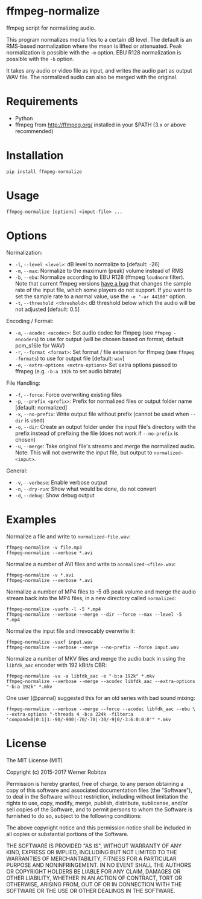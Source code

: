 # ffmpeg-normalize

ffmpeg script for normalizing audio.

This program normalizes media files to a certain dB level. The default
is an RMS-based normalization where the mean is lifted or attenuated.
Peak normalization is possible with the `-m` option. EBU R128
normalization is possible with the `-b` option.

It takes any audio or video file as input, and writes the audio part as
output WAV file. The normalized audio can also be merged with the
original.

# Requirements

-   Python
-   ffmpeg from <http://ffmpeg.org/> installed in your \$PATH (3.x or
    above recommended)

# Installation

    pip install ffmpeg-normalize

# Usage

    ffmpeg-normalize [options] <input-file> ...

# Options

Normalization:

- `-l`, `--level <level>`: dB level to normalize to [default: -26]
- `-m`, `--max`: Normalize to the maximum (peak) volume instead of RMS
- `-b`, `--ebu`: Normalize according to EBU R128 (ffmpeg `loudnorm` filter). Note that current ffmpeg versions [have a bug](https://trac.ffmpeg.org/ticket/6570) that changes the sample rate of the input file, which some players do not support. If you want to set the sample rate to a normal value, use the `-e "-ar 44100"` option.
- `-t`, `--threshold <threshold>`: dB threshold below which the audio will be not adjusted [default: 0.5]

Encoding / Format:

- `-a`, `--acodec <acodec>`: Set audio codec for ffmpeg (see `ffmpeg -encoders`) to use for output (will be chosen based on format, default pcm_s16le for WAV)
- `-r`, `--format <format>`: Set format / file extension for ffmpeg (see `ffmpeg -formats`) to use for output file [default: `wav`]
- `-e`, `--extra-options <extra-options>` Set extra options passed to ffmpeg (e.g. `-b:a 192k` to set audio bitrate)

File Handling:

- `-f`, `--force`: Force overwriting existing files
- `-p`, `--prefix <prefix>`: Prefix for normalized files or output folder name [default: normalized]
- `-x`, `--no-prefix`: Write output file without prefix (cannot be used when `--dir` is used)
- `-o`, `--dir`: Create an output folder under the input file's directory with the prefix instead of prefixing the file (does not work if `--no-prefix` is chosen)
- `-u`, `--merge`: Take original file's streams and merge the normalized audio. Note: This will not overwrite the input file, but output to `normalized-<input>`.

General:

- `-v`, `--verbose`: Enable verbose output
- `-n`, `--dry-run`: Show what would be done, do not convert
- `-d`, `--debug`: Show debug output

# Examples

Normalize a file and write to `normalized-file.wav`:

    ffmpeg-normalize -v file.mp3
    ffmpeg-normalize --verbose *.avi

Normalize a number of AVI files and write to
`normalized-<file>.wav`:

    ffmpeg-normalize -v *.avi
    ffmpeg-normalize --verbose *.avi

Normalize a number of MP4 files to -5 dB peak volume and merge the audio
stream back into the MP4 files, in a new directory called
`normalized`:

    ffmpeg-normalize -vuofm -l -5 *.mp4
    ffmpeg-normalize --verbose --merge --dir --force --max --level -5 *.mp4

Normalize the input file and irrevocably overwrite it:

    ffmpeg-normalize -vuxf input.wav
    ffmpeg-normalize --verbose --merge --no-prefix --force input.wav

Normalize a number of MKV files and merge the audio back in using the
`libfdk_aac` encoder with 192 kBit/s CBR:

    ffmpeg-normalize -vu -a libfdk_aac -e "-b:a 192k" *.mkv
    ffmpeg-normalize --verbose --merge --acodec libfdk_aac --extra-options "-b:a 192k" *.mkv

One user (@pannal) suggested this for an old series with bad sound mixing:

    ffmpeg-normalize --verbose --merge --force --acodec libfdk_aac --ebu \
    --extra-options "-threads 4 -b:a 224k -filter:a 'compand=0|0:1|1:-90/-900|-70/-70|-30/-9|0/-3:6:0:0:0'" *.mkv

# License

The MIT License (MIT)

Copyright (c) 2015-2017 Werner Robitza

Permission is hereby granted, free of charge, to any person obtaining a
copy of this software and associated documentation files (the
"Software"), to deal in the Software without restriction, including
without limitation the rights to use, copy, modify, merge, publish,
distribute, sublicense, and/or sell copies of the Software, and to
permit persons to whom the Software is furnished to do so, subject to
the following conditions:

The above copyright notice and this permission notice shall be included
in all copies or substantial portions of the Software.

THE SOFTWARE IS PROVIDED "AS IS", WITHOUT WARRANTY OF ANY KIND, EXPRESS
OR IMPLIED, INCLUDING BUT NOT LIMITED TO THE WARRANTIES OF
MERCHANTABILITY, FITNESS FOR A PARTICULAR PURPOSE AND NONINFRINGEMENT.
IN NO EVENT SHALL THE AUTHORS OR COPYRIGHT HOLDERS BE LIABLE FOR ANY
CLAIM, DAMAGES OR OTHER LIABILITY, WHETHER IN AN ACTION OF CONTRACT,
TORT OR OTHERWISE, ARISING FROM, OUT OF OR IN CONNECTION WITH THE
SOFTWARE OR THE USE OR OTHER DEALINGS IN THE SOFTWARE.
